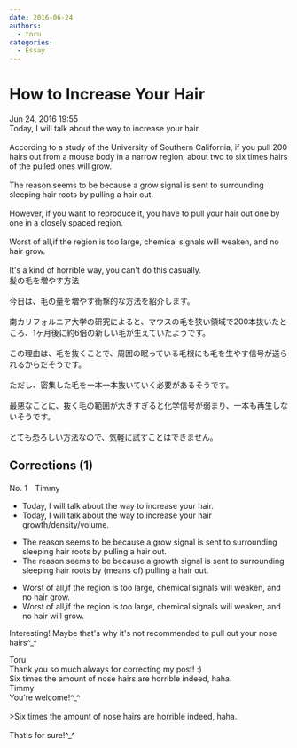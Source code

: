 ```yaml
---
date: 2016-06-24
authors:
  - toru
categories:
  - Essay
---
```


<h1 id="subject_show">How to Increase Your Hair</h1>
<div class="date">Jun 24, 2016 19:55</div>
<div id="post"><div id="body_show_ori">
Today, I will talk about the way to increase your hair.<br/><br/>According to a study of the University of Southern California, if you pull 200 hairs out from a mouse body in a narrow region, about two to six times hairs of the pulled ones will grow.<br/><br/>The reason seems to be because a grow signal is sent to surrounding sleeping hair roots by pulling a hair out.<br/><br/>However, if you want to reproduce it, you have to pull your hair out one by one in a closely spaced region.<br/><br/>Worst of all,if the region is too large, chemical signals will weaken, and no hair grow.<br/><br/>It's a kind of horrible way, you can't do this casually.
</div></div>

<!-- more -->

<div id="post_ja"><div id="body_show_mo">
髪の毛を増やす方法<br/><br/>今日は、毛の量を増やす衝撃的な方法を紹介します。<br/><br/>南カリフォルニア大学の研究によると、マウスの毛を狭い領域で200本抜いたところ、1ヶ月後に約6倍の新しい毛が生えていたようです。<br/><br/>この理由は、毛を抜くことで、周囲の眠っている毛根にも毛を生やす信号が送られるからだそうです。<br/><br/>ただし、密集した毛を一本一本抜いていく必要があるそうです。<br/><br/>最悪なことに、抜く毛の範囲が大きすぎると化学信号が弱まり、一本も再生しないそうです。<br/><br/>とても恐ろしい方法なので、気軽に試すことはできません。
</div></div>

## Corrections (1)
<div id="block"><div class="first_name"> No. 1　<span class="just_name">Timmy</span></div><div id="block2">
<ul class="correction_field">
<li class="incorrect">Today, I will talk about the way to increase your hair.</li>
<li class="corrected correct">
Today, I will talk about the way to increase your hair <span class="f_blue">growth</span>/<span class="f_blue">density</span>/<span class="f_blue">volume</span>.
</li>
</ul>
<ul class="correction_field">
<li class="incorrect">The reason seems to be because a grow signal is sent to surrounding sleeping hair roots by pulling a hair out.</li>
<li class="corrected correct">
The reason seems to be because a grow<span class="f_blue">th</span> signal is sent to surrounding sleeping hair roots by (<span class="f_blue">means of</span>) pulling a hair out.
</li>
</ul>
<ul class="correction_field">
<li class="incorrect">Worst of all,if the region is too large, chemical signals will weaken, and no hair grow.</li>
<li class="corrected correct">
Worst of all,if the region is too large, chemical signals will weaken, and no hair <span class="f_blue">will</span> grow.
</li>
</ul>
<p class="comment_small">
 Interesting! Maybe that's why it's not recommended to pull out your nose hairs^_^
</p>

</div><div class="name"><span class="just_name">Toru</span><br>
Thank you so much always for correcting my post! :)<br/>Six times the amount of nose hairs are horrible indeed, haha.
</div>
<div class="name"><span class="just_name">Timmy</span><br>
You're welcome!^_^<br/><br/>&gt;Six times the amount of nose hairs are horrible indeed, haha.<br/><br/>That's for sure!^_^
</div>
</div>
